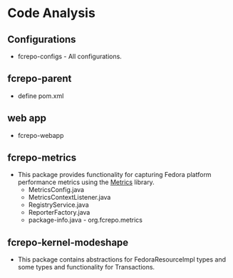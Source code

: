 # Code Analysis
## Configurations
- fcrepo-configs - All configurations.
##  fcrepo-parent
- define pom.xml 
## web app
-	fcrepo-webapp
## fcrepo-metrics
- This package provides functionality for capturing Fedora platform performance metrics using the [Metrics](http://metrics.codahale.com) library.
  - MetricsConfig.java 	
  - MetricsContextListener.java 	
  - RegistryService.java 	
  - ReporterFactory.java 	
  - package-info.java - org.fcrepo.metrics
## fcrepo-kernel-modeshape
- This package contains abstractions for FedoraResourceImpl types and some types and functionality for Transactions.
